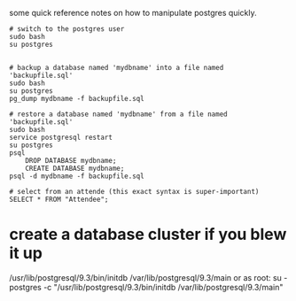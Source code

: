 some quick reference notes on how to manipulate postgres quickly.
```
# switch to the postgres user
sudo bash
su postgres


# backup a database named 'mydbname' into a file named 'backupfile.sql'
sudo bash
su postgres
pg_dump mydbname -f backupfile.sql

# restore a database named 'mydbname' from a file named 'backupfile.sql'
sudo bash
service postgresql restart        
su postgres
psql                              
    DROP DATABASE mydbname;
    CREATE DATABASE mydbname;
psql -d mydbname -f backupfile.sql

# select from an attende (this exact syntax is super-important)
SELECT * FROM "Attendee";
```

# create a database cluster if you blew it up
/usr/lib/postgresql/9.3/bin/initdb /var/lib/postgresql/9.3/main
or as root:
su - postgres -c "/usr/lib/postgresql/9.3/bin/initdb /var/lib/postgresql/9.3/main"
